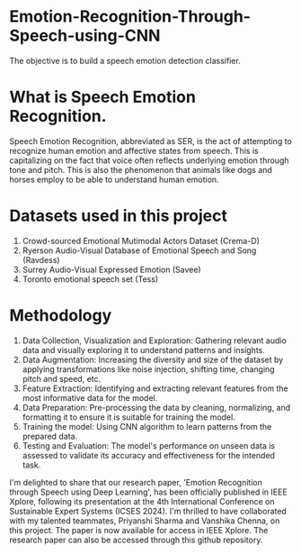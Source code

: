 # Emotion-Recognition-Through-Speech-using-CNN

The objective is to build a speech emotion detection classifier.

# What is Speech Emotion Recognition.
Speech Emotion Recognition, abbreviated as SER, is the act of attempting to recognize human emotion and affective states from speech. This is capitalizing on the fact that voice often reflects underlying emotion through tone and pitch. This is also the phenomenon that animals like dogs and horses employ to be able to understand human emotion.

# Datasets used in this project
1. Crowd-sourced Emotional Mutimodal Actors Dataset (Crema-D)
2. Ryerson Audio-Visual Database of Emotional Speech and Song (Ravdess)
3. Surrey Audio-Visual Expressed Emotion (Savee)
4. Toronto emotional speech set (Tess)

# Methodology
1. Data Collection, Visualization and Exploration: Gathering relevant audio data and visually exploring it to understand patterns and insights.
2. Data Augmentation: Increasing the diversity and size of the        dataset by applying transformations like noise injection, shifting time, changing pitch and speed, etc.
3. Feature Extraction: Identifying and extracting relevant features from the most informative data for the model.
4. Data Preparation: Pre-processing the data by cleaning, normalizing, and formatting it to ensure it is suitable for training the model.
5. Training the model: Using CNN algorithm to learn patterns from the prepared data.
6. Testing and Evaluation: The model's performance on unseen data is assessed to validate its accuracy and effectiveness for the intended task.

I'm delighted to share that our research paper, 'Emotion Recognition through Speech using Deep Learning', has been officially published in IEEE Xplore, following its presentation at the 4th International Conference on Sustainable Expert Systems (ICSES 2024). I'm thrilled to have collaborated with my talented teammates, Priyanshi Sharma and Vanshika Chenna, on this project. The paper is now available for access in IEEE Xplore. The research paper can also be accessed through this github repository.
